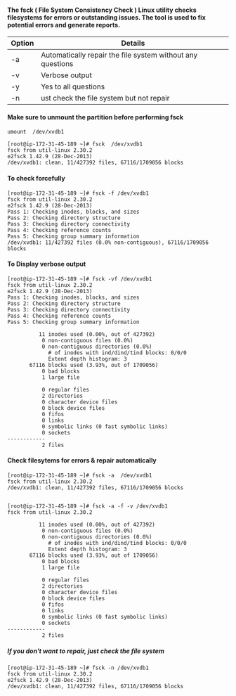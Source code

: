 

#### The fsck ( File System Consistency Check ) Linux utility checks filesystems for errors or outstanding issues. The tool is used to fix potential errors and generate reports.

|Option| Details|
|------|----------|
|-a    | Automatically repair the file system without any questions |
|-v    | Verbose output|
|-y    | Yes to all questions||
|-n    | ust check the file system but not repair|

#### Make sure to unmount the partition before performing fsck 

```
umount  /dev/xvdb1
```

```
[root@ip-172-31-45-189 ~]# fsck  /dev/xvdb1
fsck from util-linux 2.30.2
e2fsck 1.42.9 (28-Dec-2013)
/dev/xvdb1: clean, 11/427392 files, 67116/1709056 blocks
```


#### To check forcefully
```
[root@ip-172-31-45-189 ~]# fsck -f /dev/xvdb1
fsck from util-linux 2.30.2
e2fsck 1.42.9 (28-Dec-2013)
Pass 1: Checking inodes, blocks, and sizes
Pass 2: Checking directory structure
Pass 3: Checking directory connectivity
Pass 4: Checking reference counts
Pass 5: Checking group summary information
/dev/xvdb1: 11/427392 files (0.0% non-contiguous), 67116/1709056 blocks
```

#### To Display verbose output 
```
[root@ip-172-31-45-189 ~]# fsck -vf /dev/xvdb1
fsck from util-linux 2.30.2
e2fsck 1.42.9 (28-Dec-2013)
Pass 1: Checking inodes, blocks, and sizes
Pass 2: Checking directory structure
Pass 3: Checking directory connectivity
Pass 4: Checking reference counts
Pass 5: Checking group summary information

          11 inodes used (0.00%, out of 427392)
           0 non-contiguous files (0.0%)
           0 non-contiguous directories (0.0%)
             # of inodes with ind/dind/tind blocks: 0/0/0
             Extent depth histogram: 3
       67116 blocks used (3.93%, out of 1709056)
           0 bad blocks
           1 large file

           0 regular files
           2 directories
           0 character device files
           0 block device files
           0 fifos
           0 links
           0 symbolic links (0 fast symbolic links)
           0 sockets
------------
           2 files
```
#### Check filesytems for errors & repair automatically
```
[root@ip-172-31-45-189 ~]# fsck -a  /dev/xvdb1
fsck from util-linux 2.30.2
/dev/xvdb1: clean, 11/427392 files, 67116/1709056 blocks


[root@ip-172-31-45-189 ~]# fsck -a -f -v /dev/xvdb1
fsck from util-linux 2.30.2

          11 inodes used (0.00%, out of 427392)
           0 non-contiguous files (0.0%)
           0 non-contiguous directories (0.0%)
             # of inodes with ind/dind/tind blocks: 0/0/0
             Extent depth histogram: 3
       67116 blocks used (3.93%, out of 1709056)
           0 bad blocks
           1 large file

           0 regular files
           2 directories
           0 character device files
           0 block device files
           0 fifos
           0 links
           0 symbolic links (0 fast symbolic links)
           0 sockets
------------
           2 files
 ```
 
 ##### If you don't want to repair, just check the file system
 
 ```
 [root@ip-172-31-45-189 ~]# fsck -n /dev/xvdb1
fsck from util-linux 2.30.2
e2fsck 1.42.9 (28-Dec-2013)
/dev/xvdb1: clean, 11/427392 files, 67116/1709056 blocks
```


